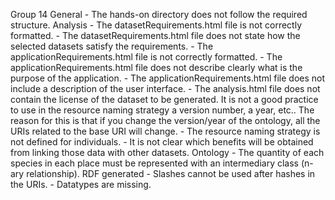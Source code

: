 Group 14
    General
        - The hands-on directory does not follow the required structure.
    Analysis
        - The datasetRequirements.html file is not correctly formatted.
        - The datasetRequirements.html file does not state how the selected datasets satisfy the requirements.
        - The applicationRequirements.html file is not correctly formatted.
        - The applicationRequirements.html file does not describe clearly what is the purpose of the application.
        - The applicationRequirements.html file does not include a description of the user interface.
        - The analysis.html file does not contain the license of the dataset to be generated.
        It is not a good practice to use in the resource naming strategy a version number, a year, etc.. The reason for this is that if you change the version/year of the ontology, all the URIs related to the base URI will change.
        - The resource naming strategy is not defined for individuals.
        - It is not clear which benefits will be obtained from linking those data with other datasets.
    Ontology
        - The quantity of each species in each place must be represented with an intermediary class (n-ary relationship).
    RDF generated
        - Slashes cannot be used after hashes in the URIs.
        - Datatypes are missing.
